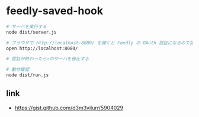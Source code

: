 # feedly-saved-hook

```sh
# サーバを実行する
node dist/server.js

# ブラウザで http://localhost:8080/ を開くと Feedly の OAuth 認証になるので認証を済ます
open http://localhost:8080/

# 認証が終わったら↑のサーバを停止する

# 動作確認
node dist/run.js
```

## link

- https://gist.github.com/d3m3vilurr/5904029
